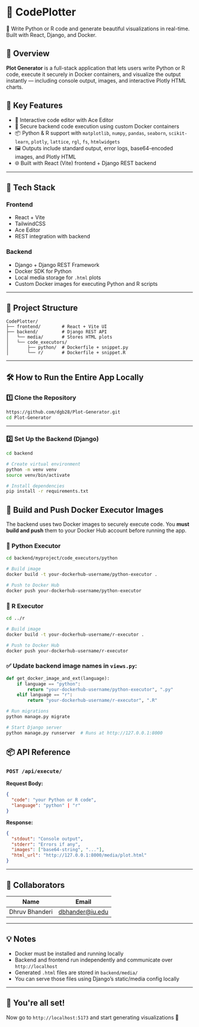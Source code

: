 # 🚀 CodePlotter  
🎨 Write Python or R code and generate beautiful visualizations in real-time. Built with React, Django, and Docker.

## 🌟 Overview  
**Plot Generator** is a full-stack application that lets users write Python or R code, execute it securely in Docker containers, and visualize the output instantly — including console output, images, and interactive Plotly HTML charts.

## 🧠 Key Features  
- 📝 Interactive code editor with Ace Editor  
- 🐳 Secure backend code execution using custom Docker containers  
- 📦 Python & R support with `matplotlib`, `numpy`, `pandas`, `seaborn`, `scikit-learn`, `plotly`, `lattice`, `rgl`, `fs`, `htmlwidgets`  
- 🖼️ Outputs include standard output, error logs, base64-encoded images, and Plotly HTML  
- 🌐 Built with React (Vite) frontend + Django REST backend

---

## 🧩 Tech Stack  
### Frontend
- React + Vite  
- TailwindCSS  
- Ace Editor  
- REST integration with backend

### Backend
- Django + Django REST Framework  
- Docker SDK for Python  
- Local media storage for `.html` plots  
- Custom Docker images for executing Python and R scripts

---

## 📂 Project Structure

```
CodePlotter/
├── frontend/        # React + Vite UI
├── backend/         # Django REST API
│   └── media/       # Stores HTML plots
│   └── code_executors/
│       ├── python/  # Dockerfile + snippet.py
│       └── r/       # Dockerfile + snippet.R
```

---

## 🛠️ How to Run the Entire App Locally

### 1️⃣ Clone the Repository
```bash
https://github.com/dgb28/Plot-Generator.git
cd Plot-Generator
```

---

### 2️⃣ Set Up the Backend (Django)

```bash
cd backend

# Create virtual environment
python -m venv venv
source venv/bin/activate

# Install dependencies
pip install -r requirements.txt
```
## 🐳 Build and Push Docker Executor Images

The backend uses two Docker images to securely execute code. You **must build and push** them to your Docker Hub account before running the app.

### 🔧 Python Executor
```bash
cd backend/myproject/code_executors/python

# Build image
docker build -t your-dockerhub-username/python-executor .

# Push to Docker Hub
docker push your-dockerhub-username/python-executor
```

### 🔧 R Executor
```bash
cd ../r

# Build image
docker build -t your-dockerhub-username/r-executor .

# Push to Docker Hub
docker push your-dockerhub-username/r-executor
```

### ✅ Update backend image names in `views.py`:
```python
def get_docker_image_and_ext(language):
    if language == "python":
        return "your-dockerhub-username/python-executor", ".py"
    elif language == "r":
        return "your-dockerhub-username/r-executor", ".R"
```
```bash
# Run migrations
python manage.py migrate

# Start Django server
python manage.py runserver  # Runs at http://127.0.0.1:8000
```

## 📦 API Reference

### `POST /api/execute/`

**Request Body:**
```json
{
  "code": "your Python or R code",
  "language": "python" | "r"
}
```

**Response:**
```json
{
  "stdout": "Console output",
  "stderr": "Errors if any",
  "images": ["base64-string", "..."],
  "html_url": "http://127.0.0.1:8000/media/plot.html"
}
```

---

## 👥 Collaborators  
| Name           | Email              |
|----------------|--------------------|
| Dhruv Bhanderi | dbhander@iu.edu    |

---

## 💡 Notes
- Docker must be installed and running locally  
- Backend and frontend run independently and communicate over `http://localhost`  
- Generated `.html` files are stored in `backend/media/`  
- You can serve those files using Django’s static/media config locally

---

## 🏁 You're all set!
Now go to `http://localhost:5173` and start generating visualizations 🚀
